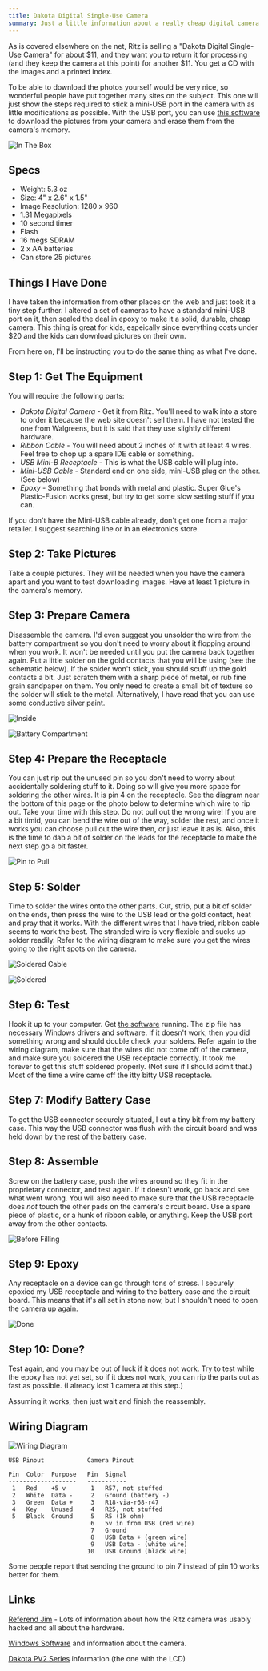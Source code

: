 ```yaml
---
title: Dakota Digital Single-Use Camera
summary: Just a little information about a really cheap digital camera and how to reuse it instead of paying the processing fees.
---
```


As is covered elsewhere on the net, Ritz is selling a "Dakota Digital Single-Use Camera" for about $11, and they want you to return it for processing (and they keep the camera at this point) for another $11.  You get a CD with the images and a printed index.

To be able to download the photos yourself would be very nice, so wonderful people have put together many sites on the subject.  This one will just show the steps required to stick a mini-USB port in the camera with as little modifications as possible.  With the USB port, you can use [this software](dakota-software.zip) to download the pictures from your camera and erase them from the camera's memory.

![In The Box](in-box.jpg)


Specs
-----

* Weight: 5.3 oz
* Size: 4" x 2.6" x 1.5"
* Image Resolution: 1280 x 960
* 1.31 Megapixels
* 10 second timer
* Flash
* 16 megs SDRAM
* 2 x AA batteries
* Can store 25 pictures


Things I Have Done
------------------

I have taken the information from other places on the web and just took it a tiny step further.  I altered a set of cameras to have a standard mini-USB port on it, then sealed the deal in epoxy to make it a solid, durable, cheap camera.  This thing is great for kids, espeically since everything costs under $20 and the kids can download pictures on their own.

From here on, I'll be instructing you to do the same thing as what I've done.


Step 1: Get The Equipment
-------------------------

You will require the following parts:

* *Dakota Digital Camera* - Get it from Ritz.  You'll need to walk into a store to order it because the web site doesn't sell them.  I have not tested the one from Walgreens, but it is said that they use slightly different hardware.
* *Ribbon Cable* - You will need about 2 inches of it with at least 4 wires.  Feel free to chop up a spare IDE cable or something.
* *USB Mini-B Receptacle* - This is what the USB cable will plug into.
* *Mini-USB Cable* - Standard end on one side, mini-USB plug on the other.  (See below)
* *Epoxy* - Something that bonds with metal and plastic.  Super Glue's
Plastic-Fusion works great, but try to get some slow setting stuff if you
can.

If you don't have the Mini-USB cable already, don't get one from a major retailer.  I suggest searching line or in an electronics store.

Step 2:  Take Pictures
----------------------

Take a couple pictures.  They will be needed when you have the camera apart and you want to test downloading images.  Have at least 1 picture in the camera's memory.

Step 3:  Prepare Camera
-----------------------

Disassemble the camera.  I'd even suggest you unsolder the wire from the battery compartment so you don't need to worry about it flopping around when you work.  It won't be needed until you put the camera back together again.  Put a little solder on the gold contacts that you will be using (see the schematic below).  If the solder won't stick, you should scuff up the gold contacts a bit.  Just scratch them with a sharp piece of metal, or rub fine grain sandpaper on them.  You only need to create a small bit of texture so the solder will stick to the metal.  Alternatively, I have read that you can use some conductive silver paint.

![Inside](inside.jpg)

![Battery Compartment](battery-compartment.jpg)


Step 4: Prepare the Receptacle
------------------------------

You can just rip out the unused pin so you don't need to worry about accidentally soldering stuff to it.  Doing so will give you more space for soldering the other wires.  It is pin 4 on the receptacle.  See the diagram near the bottom of this page or the photo below to determine which wire to rip out.  Take your time with this step.  Do not pull out the wrong wire!  If you are a bit timid, you can bend the wire out of the way, solder the rest, and once it works you can choose pull out the wire then, or just leave it as is.  Also, this is the time to dab a bit of solder on the leads for the receptacle to make the next step go a bit faster.

![Pin to Pull](pin-to-pull.jpg)


Step 5:  Solder
---------------

Time to solder the wires onto the other parts.  Cut, strip, put a bit of solder on the ends, then press the wire to the USB lead or the gold contact, heat and pray that it works.  With the different wires that I have tried, ribbon cable seems to work the best.  The stranded wire is very flexible and sucks up solder readily.  Refer to the wiring diagram to make sure you get the wires going to the right spots on the camera.

![Soldered Cable](soldered-cable.jpg)

![Soldered](soldered.jpg)


Step 6:  Test
-------------

Hook it up to your computer.  Get [the software](dakota-software.zip) running.  The zip file has necessary Windows drivers and software.  If it doesn't work, then you did something wrong and should double check your solders.  Refer again to the wiring diagram, make sure that the wires did not come off of the camera, and make sure you soldered the USB receptacle correctly.  It took me forever to get this stuff soldered properly.  (Not sure if I should admit that.)  Most of the time a wire came off the itty bitty USB receptacle.


Step 7:  Modify Battery Case
----------------------------

To get the USB connector securely situated, I cut a tiny bit from my battery case.  This way the USB connector was flush with the circuit board and was held down by the rest of the battery case.


Step 8:  Assemble
-----------------

Screw on the battery case, push the wires around so they fit in the proprietary connector, and test again.  If it doesn't work, go back and see what went wrong.  You will also need to make sure that the USB receptacle does *not* touch the other pads on the camera's circuit board.  Use a spare piece of plastic, or a hunk of ribbon cable, or anything.  Keep the USB port away from the other contacts.

![Before Filling](before-fill.jpg)


Step 9:  Epoxy
--------------

Any receptacle on a device can go through tons of stress.  I securely epoxied my USB receptacle and wiring to the battery case and the circuit board.  This means that it's all set in stone now, but I shouldn't need to open the camera up again.

![Done](done.jpg)


Step 10:  Done?
---------------

Test again, and you may be out of luck if it does not work.  Try to test while the epoxy has not yet set, so if it does not work, you can rip the parts out as fast as possible.  (I already lost 1 camera at this step.)

Assuming it works, then just wait and finish the reassembly.


Wiring Diagram
--------------

![Wiring Diagram](wiring.png)

    USB Pinout            Camera Pinout

    Pin  Color  Purpose   Pin  Signal
    -------------------   -----------
     1   Red    +5 v       1   R57, not stuffed
     2   White  Data -     2   Ground (battery -)
     3   Green  Data +     3   R18-via-r68-r47
     4   Key    Unused     4   R25, not stuffed
     5   Black  Ground     5   R5 (1k ohm)
                           6   5v in from USB (red wire)
                           7   Ground
                           8   USB Data + (green wire)
                           9   USB Data - (white wire)
                          10   USB Ground (black wire)

Some people report that sending the ground to pin 7 instead of pin 10 works better for them.


Links
-----

[Referend Jim](http://revjim.net/2003/07/30/disposable-digital-camera/) - Lots of information about how the Ritz camera was usably hacked and all about the hardware.

[Windows Software](http://cexx.org/dakota/) and information about the camera.

[Dakota PV2 Series](http://www.cexx.org/dakota/pv2.htm) information (the one with the LCD)

